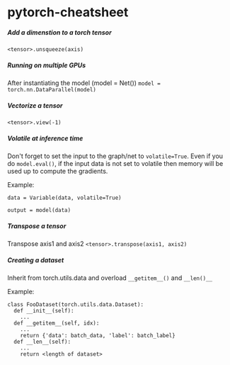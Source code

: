 # pytorch-cheatsheet


##### Add a dimenstion to a torch tensor
`<tensor>.unsqueeze(axis)`

##### Running on multiple GPUs
After instantiating the model (model = Net())
`model = torch.nn.DataParallel(model)`

##### Vectorize a tensor
`<tensor>.view(-1)`

##### Volatile at inference time
Don't forget to set the input to the graph/net to `volatile=True`. Even if you do `model.eval()`, if the input data is not set to volatile then memory will be used up to compute the gradients.

Example:

`data = Variable(data, volatile=True)`

`output = model(data)`

##### Transpose a tensor
Transpose axis1 and axis2
`<tensor>.transpose(axis1, axis2)`

##### Creating a dataset
Inherit from torch.utils.data and overload `__getitem__()` and `__len()__`

Example:

```
class FooDataset(torch.utils.data.Dataset):
  def __init__(self):
    ...
  def __getitem__(self, idx):
    ...
    return {'data': batch_data, 'label': batch_label}
  def __len__(self):
    ...
    return <length of dataset>
```

#####

#####
